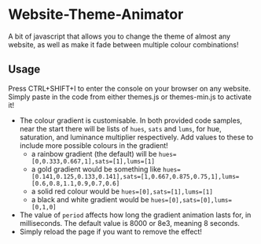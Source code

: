 # Website-Theme-Animator
A bit of javascript that allows you to change the theme of almost any website, as well as make it fade between multiple colour combinations!

## Usage
Press CTRL+SHIFT+I to enter the console on your browser on any website. Simply paste in the code from either themes.js or themes-min.js to activate it!
- The colour gradient is customisable. In both provided code samples, near the start there will be lists of `hues`, `sats` and `lums`, for hue, saturation, and luminance multiplier respectively. Add values to these to include more possible colours in the gradient!
	- a rainbow gradient (the default) will be `hues=[0,0.333,0.667,1],sats=[1],lums=[1]`
	- a gold gradient would be something like `hues=[0.141,0.125,0.133,0.141],sats=[1,0.667,0.875,0.75,1],lums=[0.6,0.8,1.1,0.9,0.7,0.6]`
	- a solid red colour would be `hues=[0],sats=[1],lums=[1]`
	- a black and white gradient would be `hues=[0],sats=[0],lums=[0,1,0]`
- The value of `period` affects how long the gradient animation lasts for, in milliseconds. The default value is 8000 or 8e3, meaning 8 seconds.
- Simply reload the page if you want to remove the effect!

